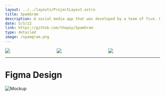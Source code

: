 ```yaml
---
layout: ../../layouts/ProjectLayout.astro
title: SpamGram
description: A social media app that was developed by a team of five. Featuring a REST API backend built with Node.js, Express.js, and MongoDB, and a frontend UI designed with Figma and implemented with React Native.
date: 5/5/22
link: https://github.com/thopay/SpamGram
type: detailed
image: /spamgram.png
---
```

<div style="display: flex; justify-content: space-between; overflow: hidden;">
	<img src="/spamgram/spamgram1.png" style="flex: 1; max-width: 33.33%; height: auto;"></img>
	<img src="/spamgram/spamgram2.png" style="flex: 1; max-width: 33.33%; height: auto;"></img>
	<img src="/spamgram/spamgram3.png" style="flex: 1; max-width: 33.33%; height: auto;"></img>
</div>

---

# Figma Design
![Mockup](/spamgram/mockup.png)
